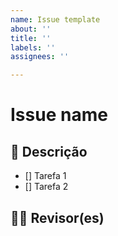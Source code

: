 ```yaml
---
name: Issue template
about: ''
title: ''
labels: ''
assignees: ''

---
```


# Issue name

## 📝 Descrição

- [] Tarefa 1
- [] Tarefa 2

## 👩‍💻 Revisor(es)

<!-- @revisor -->

